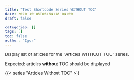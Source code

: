 ```yaml
---
title: "Test Shortcode Series WITHOUT TOC"
date: 2020-10-05T06:54:18-04:00
draft: false

categories: []
tags: []
toc: false
author: "Igor"
---
```


Display list of articles for the "Articles WITHOUT TOC" series.

<!--more-->

Expected: articles **without** TOC should be displayed

{{< series "Articles Without TOC" >}}
